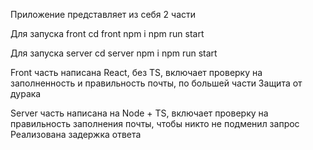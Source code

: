 Приложение представляет из себя 2 части

Для запуска front
cd front
npm i
npm run start

Для запуска server
cd server
npm i
npm run start

Front часть написана React, без TS, включает проверку на заполненность и правильность почты,
по большей части Защита от дурака

Server часть написана на Node + TS, включает проверку на правильность заполнения почты, чтобы никто не подменил запрос
Реализована задержка ответа 
